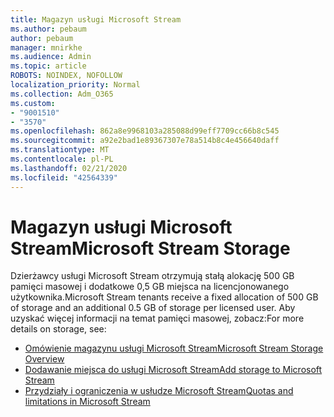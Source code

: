 ```yaml
---
title: Magazyn usługi Microsoft Stream
ms.author: pebaum
author: pebaum
manager: mnirkhe
ms.audience: Admin
ms.topic: article
ROBOTS: NOINDEX, NOFOLLOW
localization_priority: Normal
ms.collection: Adm_O365
ms.custom:
- "9001510"
- "3570"
ms.openlocfilehash: 862a8e9968103a285088d99eff7709cc66b8c545
ms.sourcegitcommit: a92e2bad1e89367307e78a514b8c4e456640daff
ms.translationtype: MT
ms.contentlocale: pl-PL
ms.lasthandoff: 02/21/2020
ms.locfileid: "42564339"
---
```

# <a name="microsoft-stream-storage"></a><span data-ttu-id="abc48-102">Magazyn usługi Microsoft Stream</span><span class="sxs-lookup"><span data-stu-id="abc48-102">Microsoft Stream Storage</span></span>

<span data-ttu-id="abc48-103">Dzierżawcy usługi Microsoft Stream otrzymują stałą alokację 500 GB pamięci masowej i dodatkowe 0,5 GB miejsca na licencjonowanego użytkownika.</span><span class="sxs-lookup"><span data-stu-id="abc48-103">Microsoft Stream tenants receive a fixed allocation of 500 GB of storage and an additional 0.5 GB of storage per licensed user.</span></span>
<span data-ttu-id="abc48-104">Aby uzyskać więcej informacji na temat pamięci masowej, zobacz:</span><span class="sxs-lookup"><span data-stu-id="abc48-104">For more details on storage, see:</span></span>

- [<span data-ttu-id="abc48-105">Omówienie magazynu usługi Microsoft Stream</span><span class="sxs-lookup"><span data-stu-id="abc48-105">Microsoft Stream Storage Overview</span></span>](https://docs.microsoft.com/stream/license-overview#storage)
- [<span data-ttu-id="abc48-106">Dodawanie miejsca do usługi Microsoft Stream</span><span class="sxs-lookup"><span data-stu-id="abc48-106">Add storage to Microsoft Stream</span></span>](https://docs.microsoft.com/stream/storage-add-on)
- [<span data-ttu-id="abc48-107">Przydziały i ograniczenia w usłudze Microsoft Stream</span><span class="sxs-lookup"><span data-stu-id="abc48-107">Quotas and limitations in Microsoft Stream</span></span>](https://docs.microsoft.com/stream/quotas-and-limitations)
